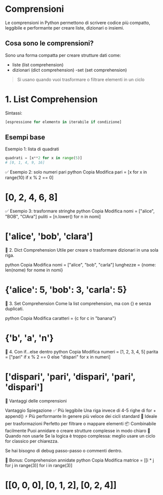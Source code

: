 # Comprensioni
Le comprensioni in Python permettono di scrivere codice più compatto, leggibile e performante per creare liste, dizionari o insiemi.

## Cosa sono le comprensioni?
Sono una forma compatta per creare strutture dati come:

- liste (list comprehension)
- dizionari (dict comprehension)
-set (set comprehension)

> Si usano quando vuoi trasformare o filtrare elementi in un ciclo

# 1. List Comprehension
Sintassi:
```python
[espressione for elemento in iterabile if condizione]
```
## Esempi base
Esempio 1: lista di quadrati
```python
quadrati = [x**2 for x in range(5)]
# [0, 1, 4, 9, 16]
```
✅ Esempio 2: solo numeri pari
python
Copia
Modifica
pari = [x for x in range(10) if x % 2 == 0]
# [0, 2, 4, 6, 8]
✅ Esempio 3: trasformare stringhe
python
Copia
Modifica
nomi = ["alice", "BOB", "ClAra"]
puliti = [n.lower() for n in nomi]
# ['alice', 'bob', 'clara']
🔹 2. Dict Comprehension
Utile per creare o trasformare dizionari in una sola riga.

python
Copia
Modifica
nomi = ["alice", "bob", "carla"]
lunghezze = {nome: len(nome) for nome in nomi}
# {'alice': 5, 'bob': 3, 'carla': 5}
🔹 3. Set Comprehension
Come la list comprehension, ma con {} e senza duplicati.

python
Copia
Modifica
caratteri = {c for c in "banana"}
# {'b', 'a', 'n'}
🔹 4. Con if...else dentro
python
Copia
Modifica
numeri = [1, 2, 3, 4, 5]
parita = ["pari" if x % 2 == 0 else "dispari" for x in numeri]
# ['dispari', 'pari', 'dispari', 'pari', 'dispari']
🎯 Vantaggi delle comprensioni

Vantaggio	Spiegazione
✅ Più leggibile	Una riga invece di 4-5 righe di for + append()
⚡ Più performante	In genere più veloce dei cicli standard
🎯 Ideale per trasformazioni	Perfetto per filtrare o mappare elementi
📦 Combinabile facilmente	Puoi annidare o creare strutture complesse in modo chiaro
🛑 Quando non usarle
Se la logica è troppo complessa: meglio usare un ciclo for classico per chiarezza.

Se hai bisogno di debug passo-passo o commenti dentro.

🤯 Bonus: Comprehension annidate
python
Copia
Modifica
matrice = [[i * j for j in range(3)] for i in range(3)]
# [[0, 0, 0], [0, 1, 2], [0, 2, 4]]
